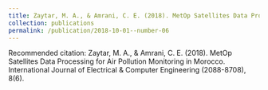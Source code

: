 ```yaml
---
title: Zaytar, M. A., & Amrani, C. E. (2018). MetOp Satellites Data Processing for Air Pollution Monitoring in Morocco. International Journal of Electrical & Computer Engineering (2088-8708), 8(6).
collection: publications
permalink: /publication/2018-10-01--number-06
---
```


Recommended citation: Zaytar, M. A., & Amrani, C. E. (2018). MetOp Satellites Data Processing for Air Pollution Monitoring in Morocco. International Journal of Electrical & Computer Engineering (2088-8708), 8(6).
